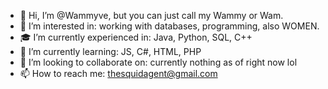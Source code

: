 - 👋 Hi, I’m @Wammyve, but you can just call my Wammy or Wam.
- 👀 I’m interested in: working with databases, programming, also WOMEN.
- 🎓 I’m currently experienced in: Java, Python, SQL, C++
- 🌱 I’m currently learning: JS, C#, HTML, PHP
- 💞️ I’m looking to collaborate on: currently nothing as of right now lol
- 📫 How to reach me: thesquidagent@gmail.com

<!---
Wammyve/Wammyve is a ✨ special ✨ repository because its `README.md` (this file) appears on your GitHub profile.
You can click the Preview link to take a look at your changes.
--->
